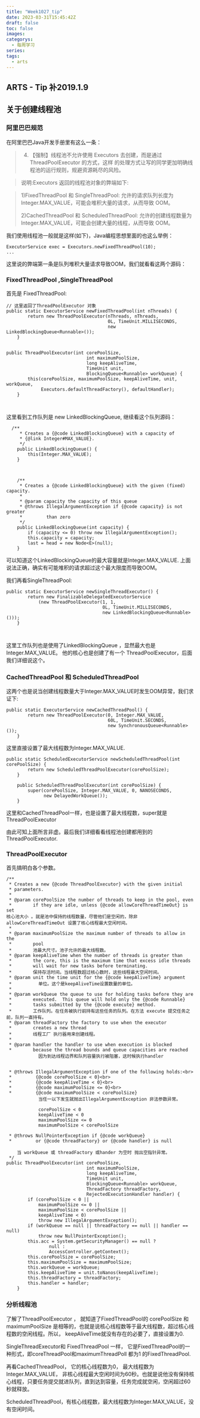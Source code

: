 ```yaml
---
title: "Week1027_tip"
date: 2023-03-31T15:45:42Z
draft: false 
toc: false
images:
categorys:
  - 每周学习
series:
tags:
  - arts 
---
```


## ARTS - Tip 补2019.1.9 
## 关于创建线程池

### 阿里巴巴规范
在阿里巴巴Java开发手册里有这么一条：

> 4. 【强制】线程池不允许使用 Executors 去创建，而是通过 ThreadPoolExecutor 的方式，这样
的处理方式让写的同学更加明确线程池的运行规则，规避资源耗尽的风险。 

>说明:Executors 返回的线程池对象的弊端如下:

>1)FixedThreadPool 和 SingleThreadPool:
允许的请求队列长度为 Integer.MAX_VALUE，可能会堆积大量的请求，从而导致 OOM。 
>
>2)CachedThreadPool 和 ScheduledThreadPool:
允许的创建线程数量为 Integer.MAX_VALUE，可能会创建大量的线程，从而导致 OOM。


我们使用线程池一般就是这样(如下)，Java编程思想里面的也这么举例：

```
ExecutorService exec = Executors.newFixedThreadPool(10);
...

```

这里说的弊端第一条是队列堆积大量请求导致OOM，我们就看看这两个源码：

### FixedThreadPool ,SingleThreadPool

首先是 FixedThreadPool:

```
// 这里返回了ThreadPoolExecutor 对象
public static ExecutorService newFixedThreadPool(int nThreads) {
        return new ThreadPoolExecutor(nThreads, nThreads,
                                      0L, TimeUnit.MILLISECONDS,
                                      new LinkedBlockingQueue<Runnable>());
    }
    
    
public ThreadPoolExecutor(int corePoolSize,
                              int maximumPoolSize,
                              long keepAliveTime,
                              TimeUnit unit,
                              BlockingQueue<Runnable> workQueue) {
        this(corePoolSize, maximumPoolSize, keepAliveTime, unit, workQueue,
             Executors.defaultThreadFactory(), defaultHandler);
    }
    
    

```

这里看到工作队列是 new LinkedBlockingQueue<Runnable>, 继续看这个队列源码：

```
  /**
     * Creates a {@code LinkedBlockingQueue} with a capacity of
     * {@link Integer#MAX_VALUE}.
     */
    public LinkedBlockingQueue() {
        this(Integer.MAX_VALUE);
    }
    
    
    
    /**
     * Creates a {@code LinkedBlockingQueue} with the given (fixed) capacity.
     *
     * @param capacity the capacity of this queue
     * @throws IllegalArgumentException if {@code capacity} is not greater
     *         than zero
     */
    public LinkedBlockingQueue(int capacity) {
        if (capacity <= 0) throw new IllegalArgumentException();
        this.capacity = capacity;
        last = head = new Node<E>(null);
    }

```
可以知道这个LinkedBlockingQueue的最大容量就是Integer.MAX_VALUE. 上面说法正确，确实有可能堆积的请求超过这个最大限度而导致OOM。

我们再看SingleThreadPool:

```
public static ExecutorService newSingleThreadExecutor() {
        return new FinalizableDelegatedExecutorService
            (new ThreadPoolExecutor(1, 1,
                                    0L, TimeUnit.MILLISECONDS,
                                    new LinkedBlockingQueue<Runnable>()));
    }
    
    
```

这里工作队列也是使用了LinkedBlockingQueue ，显然最大也是Integer.MAX_VALUE。 他的核心也是创建了有一个 ThreadPoolExecutor，后面我们详细说这个。

### CachedThreadPool 和 ScheduledThreadPool 

这两个也是说当创建线程数量大于Integer.MAX_VALUE时发生OOM异常，我们求证下:

```
public static ExecutorService newCachedThreadPool() {
        return new ThreadPoolExecutor(0, Integer.MAX_VALUE,
                                      60L, TimeUnit.SECONDS,
                                      new SynchronousQueue<Runnable>());
    }

```
这里直接设置了最大线程数为Integer.MAX_VALUE.

```
public static ScheduledExecutorService newScheduledThreadPool(int corePoolSize) {
        return new ScheduledThreadPoolExecutor(corePoolSize);
    }
    
    public ScheduledThreadPoolExecutor(int corePoolSize) {
        super(corePoolSize, Integer.MAX_VALUE, 0, NANOSECONDS,
              new DelayedWorkQueue());
    }
```





这里和CachedThreadPool一样，也是设置了最大线程数，super就是ThreadPoolExecutor

由此可知上面所言非虚。最后我们详细看看线程池创建都用到的ThreadPoolExecutor.

### ThreadPoolExecutor

首先搞明白各个参数。

```
/**
 * Creates a new {@code ThreadPoolExecutor} with the given initial
 * parameters.
 *
 * @param corePoolSize the number of threads to keep in the pool, even
 *        if they are idle, unless {@code allowCoreThreadTimeOut} is set
核心池大小 。就是池中保持的线程数量，尽管他们是空闲的，除非 allowCoreThreadTimeOut 设置了核心线程最大空闲时间。
 *        
 * @param maximumPoolSize the maximum number of threads to allow in the
 *        pool
 *        池最大尺寸。池子允许的最大线程数。
 * @param keepAliveTime when the number of threads is greater than
 *        the core, this is the maximum time that excess idle threads
 *        will wait for new tasks before terminating.
 *        保持存活时间。当线程数超过核心数时，这些线程最大空闲时间。
 * @param unit the time unit for the {@code keepAliveTime} argument
 * 			单位。这个是keepAliveTime设置数量的单位。
 * 		 
 * @param workQueue the queue to use for holding tasks before they are
 *        executed.  This queue will hold only the {@code Runnable}
 *        tasks submitted by the {@code execute} method.
 *        工作队列。在任务被执行前持有这些任务的队列。在方法 execute 提交任务之前，队列一直持有。
 * @param threadFactory the factory to use when the executor
 *        creates a new thread
 *        线程工厂 执行器用来创建线程。
 *        
 * @param handler the handler to use when execution is blocked
 *        because the thread bounds and queue capacities are reached
			因为到达线程边界和队列容量执行被阻塞，这时候执行handler
 
 
 * @throws IllegalArgumentException if one of the following holds:<br>
 *         {@code corePoolSize < 0}<br>
 *         {@code keepAliveTime < 0}<br>
 *         {@code maximumPoolSize <= 0}<br>
 *         {@code maximumPoolSize < corePoolSize}
			当任一以下发生就抛出IllegalArgumentException 非法参数异常。
			
			corePoolSize < 0
			keepAliveTime < 0
			maximumPoolSize <= 0
			maximumPoolSize < corePoolSize

 * @throws NullPointerException if {@code workQueue}
 *         or {@code threadFactory} or {@code handler} is null

 	当 workQueue 或 threadFactory 或hander 为空时 抛出空指针异常。
 */
public ThreadPoolExecutor(int corePoolSize,
                              int maximumPoolSize,
                              long keepAliveTime,
                              TimeUnit unit,
                              BlockingQueue<Runnable> workQueue,
                              ThreadFactory threadFactory,
                              RejectedExecutionHandler handler) {
        if (corePoolSize < 0 ||
            maximumPoolSize <= 0 ||
            maximumPoolSize < corePoolSize ||
            keepAliveTime < 0)
            throw new IllegalArgumentException();
        if (workQueue == null || threadFactory == null || handler == null)
            throw new NullPointerException();
        this.acc = System.getSecurityManager() == null ?
                null :
                AccessController.getContext();
        this.corePoolSize = corePoolSize;
        this.maximumPoolSize = maximumPoolSize;
        this.workQueue = workQueue;
        this.keepAliveTime = unit.toNanos(keepAliveTime);
        this.threadFactory = threadFactory;
        this.handler = handler;
    }

```


### 分析线程池
了解了ThreadPoolExecutor ， 就知道了FixedThreadPool的  corePoolSize 和maximumPoolSize 是相等的，也就是说核心线程数等于最大线程数，超过核心线程数的空闲线程。所以， keepAliveTime就没有存在的必要了，直接设置为0.

SingleThreadExecutor和 FixedThreadPool 一样， 它是FixedThreadPool的一种形式，即coreThreadPool和maximumThreadPoll 都为1 的FixedThreadPool.


再看CachedThreadPool， 它的核心线程数为0， 最大线程数为Integer.MAX_VALUE， 非核心线程最大空闲时间为60秒。也就是说他没有保持核心线程，只要任务提交就进队列，直到达到容量，任务完成就空闲，空闲超过60秒就释放。


ScheduledThreadPool，有核心线程数，最大线程数为Integer.MAX_VALUE，没有空闲时间。
